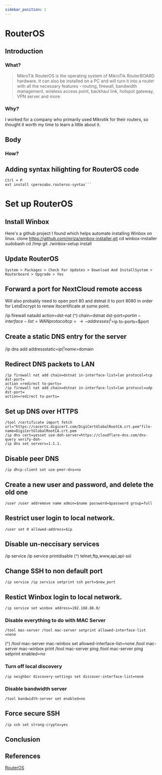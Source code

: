 ```yaml
---
sidebar_position: 1
---
```


# RouterOS

## Introduction

### What?

> MikroTik RouterOS is the operating system of MikroTik RouterBOARD hardware. It can also be installed on a PC and will turn it into a router with all the necessary features - routing, firewall, bandwidth management, wireless access point, backhaul link, hotspot gateway, VPN server and more.

### Why?

I worked for a company who primarily used Mikrotik for their routers, so thought it worth my time to learn a little about it.


## Body

### How?

## Adding syntax hilighting for RouterOS code

```
Ctrl + P
ext install cperezabo.routeros-syntax```
```

# Set up RouterOS

## Install Winbox

Here's a github project I found which helps automate installing Winbox on linux. clone https://github.com/mriza/winbox-installer.git cd winbox-installer sudobash cd /tmp git
./winbox-setup install

## Update RouterOS

```
System > Packages > Check For Updates > Download And InstallSystem > Routerboard > Upgrade > Yes
```
## Forward a port for NextCloud remote access

Will also probably need to open port 80 and dstnat it to port 8080 in order for LetsEncrypt to renew itscertificate at some point.

/ip firewall natadd action=dst-nat (^) chain=dstnat dst-port=$port in-interface-list=WAN
protocol tcp =\to-addresses (^) =$ip to-ports=$port

## Create a static DNS entry for the server

/ip dns add addressstatic=$ip (^) name=$domain

## Redirect DNS packets to LAN

```
/ip firewall nat add chain=dstnat in-interface-list=lan protocol=tcp dst-port=
action =redirect to-ports=
/ip firewall nat add chain=dstnat in-interface-list=lan protocol=udp dst-port=
action=redirect to-ports=
```

## Set up DNS over HTTPS

```
/tool /certificate import fetch url="https://cacerts.digicert.com/DigiCertGlobalRootCA.crt.pem"file-name=DigiCertGlobalRootCA.crt.pem
/ip dns cert=yesset use-doh-server=https://cloudflare-dns.com/dns-query verify-doh-
/ip dns set servers=1.1.1.
```
## Disable peer DNS

```
/ip dhcp-client set use-peer-dns=no
```
## Create a new user and password, and delete the old one

```
/user /user addremove name admin=$name password=$password group=full
```
## Restrict user login to local network.

```
/user set 0 allowed-address=$ip
```
## Disable un-neccisary services

/ip service /ip service printdisable (^) telnet,ftp,www,api,api-ssl

## Change SSH to non default port

```
/ip service /ip service setprint ssh port=$new_port
```
## Restict Winbox login to local network.

```
/ip service set winbox address=192.168.88.0/
```
### Disable everything to do with MAC Server

```
/tool mac-server /tool mac-server setprint allowed-interface-list =none
```
(^) /tool mac-server mac-winbox set allowed-interface-list=none
/tool mac-server mac-winbox print
/tool mac-server ping /tool mac-server ping setprint enabled=no

### Turn off local discovery

```
/ip neighbor discovery-settings set discover-interface-list=none
```
### Disable bandwidth server

```
/tool bandwidth-server set enabled=no
```
## Force secure SSH

```
/ip ssh set strong-crypto=yes
```

## Conclusion

## References

[RouterOS](https://help.mikrotik.com/docs/display/ROS/RouterOS)
